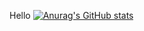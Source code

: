 Hello 
[![Anurag's GitHub stats](https://github-readme-stats.vercel.app/api?username=Aston808)](https://github.com/anuraghazra/github-readme-stats)
